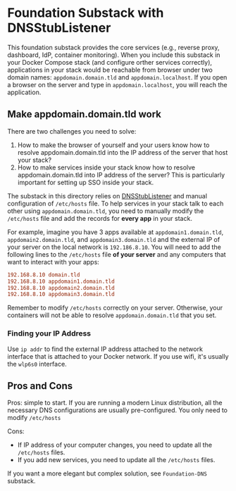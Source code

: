 # Foundation Substack with DNSStubListener

This foundation substack provides the core services (e.g., reverse proxy, dashboard, IdP, container monitoring). When you include this substack in your Docker Compose stack (and configure orther services correctly), applications in your stack would be reachable from browser under two domain names: `appdomain.domain.tld` and `appdomain.localhost`. If you open a browser on the server and type in `appdomain.localhost`, you will reach the application. 

## Make appdomain.domain.tld work

There are two challenges you need to solve: 

1. How to make the browser of yourself and your users know how to resolve appdomain.domain.tld into the IP address of the server that host your stack?
2. How to make services inside your stack know how to resolve appdomain.domain.tld into IP address of the server? This is particularly important for setting up SSO inside your stack.

The substack in this directory relies on [DNSStubListener](https://wiki.archlinux.org/title/Systemd-resolved) and manual configuration of `/etc/hosts` file. To help services in your stack talk to each other using `appdomain.domain.tld`, you need to manually modify the `/etc/hosts` file and add the records for **every app** in your stack. 

For example, imagine you have 3 apps available at `appdomain1.domain.tld`, `appdomain2.domain.tld`, and `appdomain3.domain.tld` and the external IP of your server on the local network is `192.186.8.10`. You will need to add the following lines to the `/etc/hosts` file **of your server** and any computers that want to interact with your apps:

``` ini
192.168.8.10 domain.tld
192.168.8.10 appdomain1.domain.tld
192.168.8.10 appdomain2.domain.tld
192.168.8.10 appdomain3.domain.tld
```

Remember to modify `/etc/hosts` correctly on your server. Otherwise, your containers will not be able to resolve `appdomain.domain.tld` that you set.

### Finding your IP Address

Use `ip addr` to find the external IP address attached to the network interface that is attached to your Docker network. If you use wifi, it's usually the `wlp6s0` interface. 

## Pros and Cons

Pros: simple to start. If you are running a modern Linux distribution, all the necessary DNS configurations are usually pre-configured. You only need to modify `/etc/hosts`

Cons: 
- If IP address of your computer changes, you need to update all the `/etc/hosts` files.
- If you add new services, you need to update all the `/etc/hosts` files.

If you want a more elegant but complex solution, see `Foundation-DNS` substack.
